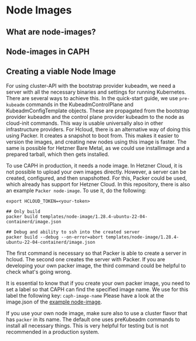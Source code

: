 # Node Images


## What are node-images?



## Node-images in CAPH



## Creating a viable Node Image

For using cluster-API with the bootstrap provider kubeadm, we need a server with all the necessary binaries and settings for running Kubernetes.
There are several ways to achieve this. In the quick-start guide, we use `pre-kubeadm` commands in the KubeadmControlPlane and KubeadmConfigTemplate objects. These are propagated from the bootstrap provider kubeadm and the control plane provider kubeadm to the node as cloud-init commands. This way is usable universally also in other infrastructure providers.
For Hcloud, there is an alternative way of doing this using Packer. It creates a snapshot to boot from. This makes it easier to version the images, and creating new nodes using this image is faster. The same is possible for Hetzner Bare Metal, as we could use installimage and a prepared tarball, which then gets installed.

To use CAPH in production, it needs a node image. In Hetzner Cloud, it is not possible to upload your own images directly. However, a server can be created, configured, and then snapshotted. 
For this, Packer could be used, which already has support for Hetzner Cloud.
In this repository, there is also an example `Packer node-image`. To use it, do the following:

```shell
export HCLOUD_TOKEN=<your-token>

## Only build
packer build templates/node-image/1.28.4-ubuntu-22-04-containerd/image.json

## Debug and ability to ssh into the created server
packer build --debug --on-error=abort templates/node-image/1.28.4-ubuntu-22-04-containerd/image.json
```

The first command is necessary so that Packer is able to create a server in hcloud.
The second one creates the server with Packer. If you are developing your own packer image, the third command could be helpful to check what's going wrong. 

It is essential to know that if you create your own packer image, you need to set a label so that CAPH can find the specified image name. We use for this label the following key: `caph-image-name`
Please have a look at the image.json of the [example node-image](/templates/node-image/1.28.4-ubuntu-22-04-containerd/image.json).

If you use your own node image, make sure also to use a cluster flavor that has `packer` in its name. The default one uses preKubeadm commands to install all necessary things. This is very helpful for testing but is not recommended in a production system.
